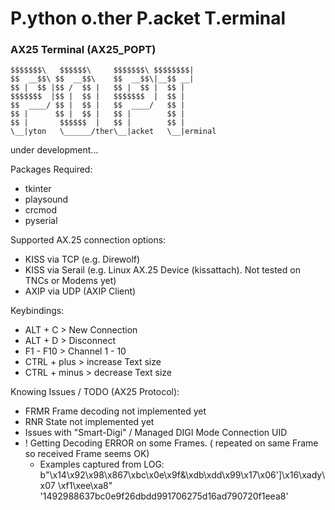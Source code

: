 # P.ython o.ther P.acket T.erminal
### AX25 Terminal (AX25_POPT)

    $$$$$$$\   $$$$$$\     $$$$$$$\ $$$$$$$$|
    $$  __$$\ $$  __$$\    $$  __$$\|__$$ __|
    $$ |  $$ |$$ /  $$ |   $$ |  $$ |  $$ |
    $$$$$$$  |$$ |  $$ |   $$$$$$$  |  $$ |
    $$  ____/ $$ |  $$ |   $$  ____/   $$ |
    $$ |      $$ |  $$ |   $$ |        $$ |
    $$ |       $$$$$$  |   $$ |        $$ |
    \__|yton   \______/ther\__|acket   \__|erminal

under development...

Packages Required:
- tkinter
- playsound
- crcmod
- pyserial

Supported AX.25 connection options:
- KISS via TCP (e.g. Direwolf)
- KISS via Serail (e.g. Linux AX.25 Device (kissattach). Not tested on TNCs or Modems yet)
- AXIP via UDP (AXIP Client)

Keybindings:
- ALT + C > New Connection
- ALT + D > Disconnect
- F1 - F10 > Channel 1 - 10
- CTRL + plus > increase Text size
- CTRL + minus > decrease Text size


Knowing Issues / TODO (AX25 Protocol):
- FRMR Frame decoding not implemented yet
- RNR State not implemented yet
- Issues with "Smart-Digi" / Managed DIGI Mode Connection UID
- ! Getting Decoding ERROR on some Frames. ( repeated on same Frame so received Frame seems OK)
  - Examples captured from LOG:
  b"\x14\x92\x98\x867\xbc\x0e\x9f&\xdb\xdd\x99\x17\x06']\x16\xady\x07 \xf1\xee\xa8"
  '1492988637bc0e9f26dbdd991706275d16ad790720f1eea8'